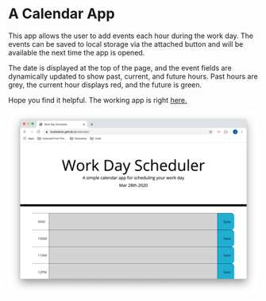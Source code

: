 # A Calendar App

This app allows the user to add events each hour during the work day. The events can be saved to local storage via the attached button and will be available the next time the app is opened.

The date is displayed at the top of the page, and the event fields are dynamically updated to show past, current, and future hours. Past hours are grey, the current hour displays red, and the future is green.

Hope you find it helpful. The working app is right [here.](https://huelsdonk.github.io/calendar/)




![The app](app.png)